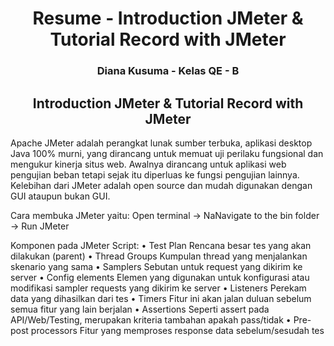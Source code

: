 <h1 align="center">Resume - Introduction JMeter & Tutorial Record with JMeter</h1>
<h3 align="center">Diana Kusuma - Kelas QE - B</h3>


<h2 align="center">Introduction JMeter & Tutorial Record with JMeter</h2>

Apache JMeter adalah perangkat lunak sumber terbuka, aplikasi desktop Java 100% murni, yang dirancang untuk memuat uji perilaku fungsional dan mengukur kinerja situs web. Awalnya dirancang untuk aplikasi web pengujian beban tetapi sejak itu diperluas ke fungsi pengujian lainnya.
Kelebihan dari JMeter adalah open source dan mudah digunakan dengan GUI ataupun bukan GUI.

Cara membuka JMeter yaitu:
Open terminal -> NaNavigate to the bin folder -> Run JMeter

Komponen pada JMeter Script:
•	Test Plan
Rencana besar tes yang akan dilakukan (parent)
•	Thread Groups
Kumpulan thread yang menjalankan skenario yang sama
•	Samplers
Sebutan untuk request yang dikirim ke server
•	Config elements
Elemen yang digunakan untuk konfigurasi atau modifikasi sampler requests yang dikirim ke server
•	Listeners
Perekam data yang dihasilkan dari tes
•	Timers
Fitur ini akan jalan duluan sebelum semua fitur yang lain berjalan
•	Assertions
Seperti assert pada API/Web/Testing, merupakan kriteria tambahan apakah pass/tidak
•	Pre-post processors
Fitur yang memproses response data sebelum/sesudah tes

